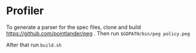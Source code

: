 # Profiler

To generate a parser for the spec files, clone and build https://github.com/pointlander/peg .
Then run `$GOPATH/bin/peg policy.peg`

After that run `build.sh`
